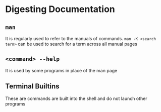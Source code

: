 # Digesting Documentation

## `man`
It is regularly used to refer to the manuals of commands. `man -K <search term>` can be used to search for a term across all manual pages

## `<command> --help`
It is used by some programs in place of the man page

## Terminal Builtins
These are commands are built into the shell and do not launch other programs

